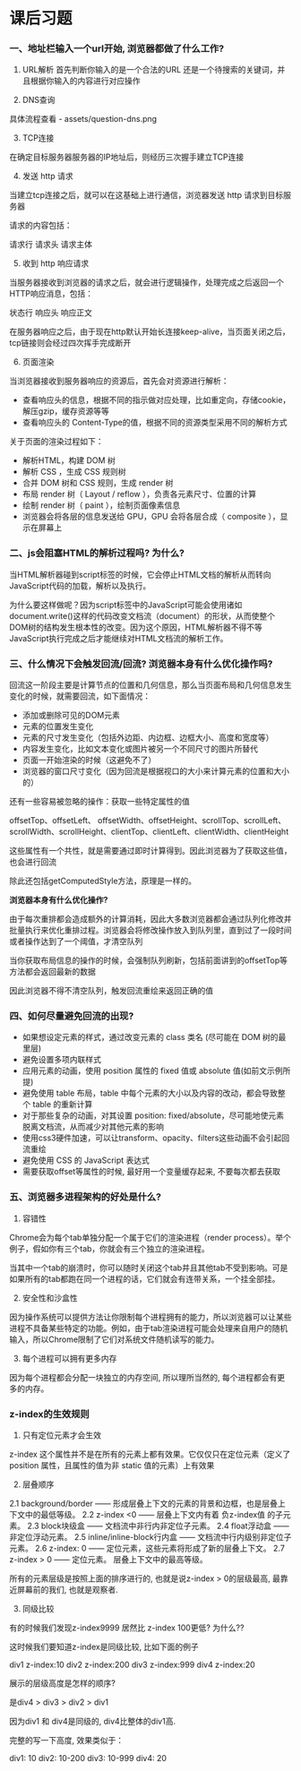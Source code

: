 # 课后习题

### 一、地址栏输入一个url开始, 浏览器都做了什么工作?

1. URL解析
首先判断你输入的是一个合法的URL 还是一个待搜索的关键词，并且根据你输入的内容进行对应操作

2. DNS查询

具体流程查看 - assets/question-dns.png

3. TCP连接

在确定目标服务器服务器的IP地址后，则经历三次握手建立TCP连接

4. 发送 http 请求

当建立tcp连接之后，就可以在这基础上进行通信，浏览器发送 http 请求到目标服务器

请求的内容包括：

请求行
请求头
请求主体

5. 收到 http 响应请求

当服务器接收到浏览器的请求之后，就会进行逻辑操作，处理完成之后返回一个HTTP响应消息，包括：

状态行
响应头
响应正文

在服务器响应之后，由于现在http默认开始长连接keep-alive，当页面关闭之后，tcp链接则会经过四次挥手完成断开

6. 页面渲染

当浏览器接收到服务器响应的资源后，首先会对资源进行解析：

* 查看响应头的信息，根据不同的指示做对应处理，比如重定向，存储cookie，解压gzip，缓存资源等等
* 查看响应头的 Content-Type的值，根据不同的资源类型采用不同的解析方式
  

关于页面的渲染过程如下：

* 解析HTML，构建 DOM 树
* 解析 CSS ，生成 CSS 规则树
* 合并 DOM 树和 CSS 规则，生成 render 树
* 布局 render 树（ Layout / reflow ），负责各元素尺寸、位置的计算
* 绘制 render 树（ paint ），绘制页面像素信息
* 浏览器会将各层的信息发送给 GPU，GPU 会将各层合成（ composite ），显示在屏幕上


### 二、js会阻塞HTML的解析过程吗? 为什么?

当HTML解析器碰到script标签的时候，它会停止HTML文档的解析从而转向JavaScript代码的加载，解析以及执行。

为什么要这样做呢？因为script标签中的JavaScript可能会使用诸如document.write()这样的代码改变文档流（document）的形状，从而使整个DOM树的结构发生根本性的改变。因为这个原因，HTML解析器不得不等JavaScript执行完成之后才能继续对HTML文档流的解析工作。


### 三、什么情况下会触发回流/回流? 浏览器本身有什么优化操作吗?

回流这一阶段主要是计算节点的位置和几何信息，那么当页面布局和几何信息发生变化的时候，就需要回流，如下面情况：

* 添加或删除可见的DOM元素
* 元素的位置发生变化
* 元素的尺寸发生变化（包括外边距、内边框、边框大小、高度和宽度等）
* 内容发生变化，比如文本变化或图片被另一个不同尺寸的图片所替代
* 页面一开始渲染的时候（这避免不了）
* 浏览器的窗口尺寸变化（因为回流是根据视口的大小来计算元素的位置和大小的）
  
还有一些容易被忽略的操作：获取一些特定属性的值

offsetTop、offsetLeft、 offsetWidth、offsetHeight、scrollTop、scrollLeft、scrollWidth、scrollHeight、clientTop、clientLeft、clientWidth、clientHeight

这些属性有一个共性，就是需要通过即时计算得到。因此浏览器为了获取这些值，也会进行回流

除此还包括getComputedStyle方法，原理是一样的。

**浏览器本身有什么优化操作?**

由于每次重排都会造成额外的计算消耗，因此大多数浏览器都会通过队列化修改并批量执行来优化重排过程。浏览器会将修改操作放入到队列里，直到过了一段时间或者操作达到了一个阈值，才清空队列

当你获取布局信息的操作的时候，会强制队列刷新，包括前面讲到的offsetTop等方法都会返回最新的数据

因此浏览器不得不清空队列，触发回流重绘来返回正确的值


### 四、如何尽量避免回流的出现?

* 如果想设定元素的样式，通过改变元素的 class 类名 (尽可能在 DOM 树的最里层)
* 避免设置多项内联样式
* 应用元素的动画，使用 position 属性的 fixed 值或 absolute 值(如前文示例所提)
* 避免使用 table 布局，table 中每个元素的大小以及内容的改动，都会导致整个 table 的重新计算
* 对于那些复杂的动画，对其设置 position: fixed/absolute，尽可能地使元素脱离文档流，从而减少对其他元素的影响
* 使用css3硬件加速，可以让transform、opacity、filters这些动画不会引起回流重绘
* 避免使用 CSS 的 JavaScript 表达式
* 需要获取offset等属性的时候, 最好用一个变量缓存起来, 不要每次都去获取
   

### 五、浏览器多进程架构的好处是什么?


1. 容错性

Chrome会为每个tab单独分配一个属于它们的渲染进程（render process）。举个例子，假如你有三个tab，你就会有三个独立的渲染进程。

当其中一个tab的崩溃时，你可以随时关闭这个tab并且其他tab不受到影响。可是如果所有的tab都跑在同一个进程的话，它们就会有连带关系，一个挂全部挂。

2. 安全性和沙盒性

因为操作系统可以提供方法让你限制每个进程拥有的能力，所以浏览器可以让某些进程不具备某些特定的功能。例如，由于tab渲染进程可能会处理来自用户的随机输入，所以Chrome限制了它们对系统文件随机读写的能力。

3. 每个进程可以拥有更多内存

因为每个进程都会分配一块独立的内存空间, 所以理所当然的, 每个进程都会有更多的内存。


### z-index的生效规则

1.  只有定位元素才会生效

z-index 这个属性并不是在所有的元素上都有效果。它仅仅只在定位元素（定义了 position 属性，且属性的值为非 static 值的元素）上有效果

2. 层叠顺序

2.1 background/border —— 形成层叠上下文的元素的背景和边框，也是层叠上下文中的最低等级。
2.2 z-index <0 —— 层叠上下文内有着 负z-index值 的子元素。
2.3 block块级盒 —— 文档流中非行内非定位子元素。
2.4 float浮动盒 —— 非定位浮动元素。
2.5 inline/inline-block行内盒 —— 文档流中行内级别非定位子元素。
2.6 z-index: 0 —— 定位元素，这些元素将形成了新的层叠上下文。
2.7 z-index > 0 —— 定位元素。 层叠上下文中的最高等级。

所有的元素层级是按照上面的排序进行的, 也就是说z-index > 0的层级最高, 最靠近屏幕前的我们, 也就是观察者.


3. 同级比较

有的时候我们发现z-index9999 居然比 z-index 100更低? 为什么??

这时候我们要知道z-index是同级比较, 比如下面的例子

div1 z-index:10
    div2 z-index:200
    div3 z-index:999
div4 z-index:20

展示的层级高度是怎样的顺序? 

是div4 > div3 > div2 > div1

因为div1 和 div4是同级的, div4比整体的div1高.

完整的写一下高度, 效果类似于：

div1: 10
div2: 10-200
div3: 10-999
div4: 20